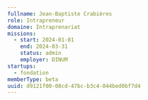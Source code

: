 ```yaml
---
fullname: Jean-Baptiste Crabières
role: Intrapreneur
domaine: Intraprenariat
missions:
  - start: 2024-01-01
    end: 2024-03-31
    status: admin
    employer: DINUM
startups:
  - fondation
memberType: beta
uuid: d9121f00-08cd-47bc-b3c4-044bed0bf7d4
---
```

